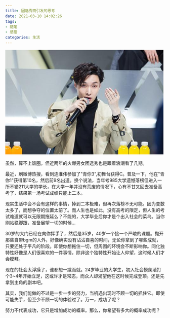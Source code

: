 ```yaml
---
title: 因选秀而引发的思考
date: 2021-03-10 14:02:26
tags:
- 随笔
- 感悟
categories: 生活
---
```


![](因选秀而引发的思考/zs.jpeg)

虽然，算不上饭圈。但近两年的火爆男女团选秀也是跟着浪潮看了几期。

最近，刷微博热搜，看到连淮伟参加了"青你3",初舞台获得C。普及一下，他在"青你1"获得第10名，然后前9名出道。换个说法，当年考985大学遗憾落榜但进入一所不错211大学的学长，在大学一年并没有荒废的情况下，心有不甘又回去准备高考了，结果第一场考试成绩只能上二本。
<!--more-->
现实生活中会不会有这样的事情，掉到二本极难，但再次落榜不无可能。因为变数太多了，而想争夺的位置太前了。而人生也是如此，没有高考的限定，但人生的考试难道就可以无限期拖延么？不能的，大学毕业后你才是个出入社会的菜鸟。当你刚站稳脚跟，准备展望一切的时候...

30岁的大门已经在向你挥手了，然后是35岁，40岁一个接一个严峻的课题。抛开那些自带bgm的人外，好像确实没有沾沾自喜的时间，无论你拿到了哪些成就，只要还处于平凡的阶段。即使你想拖住一切，但周围的环境会不断影响你。同化独特性好像是人们很喜欢的一件事情，除非这个独特性开始让人仰望，这时候人们才会膜拜。

现在的社会太浮躁了，谁都想一蹴而就。24岁毕业的大学生，初入社会摸爬滚打个3~4年开始立足，这或许才是常态，而众人却渴望他在这时候完成登顶。还是先拿到主角的剧本吧。

其实，我们能做的不过是一步一步的努力，当机遇出现时不顾一切的抓住它。即使可能失手，但至少不顾一切的体验过了。万一，成功了呢？

努力不代表成功，它只是增加成功的概率。那么，你希望有多大的概率成功呢？











